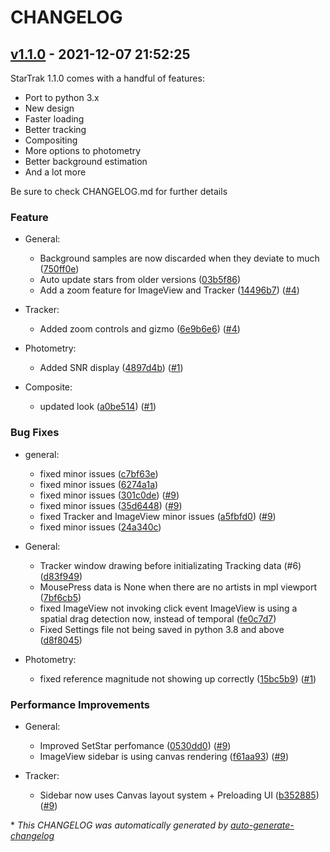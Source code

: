 # CHANGELOG

## [v1.1.0](https://github.com/JotaRata/StarTrak/releases/tag/v1.1.0) - 2021-12-07 21:52:25

StarTrak 1.1.0 comes with a handful of features:

- Port to python 3.x
- New design
- Faster loading
- Better tracking
- Compositing
- More options to photometry
- Better background estimation
- And a lot more

Be sure to check CHANGELOG.md for further details


### Feature

- General:
  - Background samples are now discarded when they deviate to much ([750ff0e](https://github.com/JotaRata/StarTrak/commit/750ff0e5aa5a2c3a3d7bb3b839cd7f3e42d996e2))
  - Auto update stars from older versions ([03b5f86](https://github.com/JotaRata/StarTrak/commit/03b5f86ed8321b38b03ade0b16102ecbd262ee2b))
  - Add a zoom feature for ImageView and Tracker ([14496b7](https://github.com/JotaRata/StarTrak/commit/14496b75a21bf8c2bbc9ea58c56b84d91f699a24)) ([#4](https://github.com/JotaRata/StarTrak/pull/4))

- Tracker:
  - Added zoom controls and gizmo ([6e9b6e6](https://github.com/JotaRata/StarTrak/commit/6e9b6e6a38da2504ea087b23f1c3d4d763ccaab5)) ([#4](https://github.com/JotaRata/StarTrak/pull/4))

- Photometry:
  - Added SNR display ([4897d4b](https://github.com/JotaRata/StarTrak/commit/4897d4ba003d44ea730f62474f89e20d6fd416fe)) ([#1](https://github.com/JotaRata/StarTrak/pull/1))

- Composite:
  - updated look ([a0be514](https://github.com/JotaRata/StarTrak/commit/a0be514ef6671bd740ce693725362673d3a03b15)) ([#1](https://github.com/JotaRata/StarTrak/pull/1))

### Bug Fixes

- general:
  - fixed minor issues ([c7bf63e](https://github.com/JotaRata/StarTrak/commit/c7bf63eb07c599815e310dc82244e0276e86f27c))
  - fixed minor issues ([6274a1a](https://github.com/JotaRata/StarTrak/commit/6274a1a1186da0a0bbf4e7d565e4ff895217a855))
  - fixed minor issues ([301c0de](https://github.com/JotaRata/StarTrak/commit/301c0de50e2fa30cd3781883c3857d5a315fa3c6)) ([#9](https://github.com/JotaRata/StarTrak/pull/9))
  - fixed minor issues ([35d6448](https://github.com/JotaRata/StarTrak/commit/35d64486ffbd421ad1c77ba250c4322c9d7b6dab)) ([#9](https://github.com/JotaRata/StarTrak/pull/9))
  - fixed Tracker and ImageView minor issues ([a5fbfd0](https://github.com/JotaRata/StarTrak/commit/a5fbfd09e099e7e2efaa8639829a24d75871221b)) ([#9](https://github.com/JotaRata/StarTrak/pull/9))
  - fixed minor issues ([24a340c](https://github.com/JotaRata/StarTrak/commit/24a340cd9fa26ca53f9c20a57a0208782bcd0685))

- General:
  - Tracker window drawing before initializating Tracking data (#6) ([d83f949](https://github.com/JotaRata/StarTrak/commit/d83f949403c1178bc99710fa8326f320a1c3c0b1))
  - MousePress data is None when there are no artists in mpl viewport ([7bf6cb5](https://github.com/JotaRata/StarTrak/commit/7bf6cb540b50687c63ebd4d01932185350a5907d))
  - fixed ImageView not invoking click event
ImageView is using a spatial drag detection now, instead of temporal ([fe0c7d7](https://github.com/JotaRata/StarTrak/commit/fe0c7d74123ba360e1a2a0475495725abf65a478))
  - Fixed Settings file not being saved in python 3.8 and above ([d8f8045](https://github.com/JotaRata/StarTrak/commit/d8f804513abfe51e5e897fb648e36c381b21afe7))

- Photometry:
  - fixed reference magnitude not showing up correctly ([15bc5b9](https://github.com/JotaRata/StarTrak/commit/15bc5b9aa6a4629f7935f3e48ebd1ea9fa1f5862)) ([#1](https://github.com/JotaRata/StarTrak/pull/1))

### Performance Improvements

- General:
  - Improved SetStar perfomance ([0530dd0](https://github.com/JotaRata/StarTrak/commit/0530dd01d0e389118d832796eeb83680dafc339c)) ([#9](https://github.com/JotaRata/StarTrak/pull/9))
  - ImageView sidebar is using canvas rendering ([f61aa93](https://github.com/JotaRata/StarTrak/commit/f61aa93cfdcb4ae7d9bc8bf24a0a4210ebf8f01f)) ([#9](https://github.com/JotaRata/StarTrak/pull/9))

- Tracker:
  - Sidebar now uses Canvas layout system + Preloading UI ([b352885](https://github.com/JotaRata/StarTrak/commit/b35288560b411efdbb876613d8bac883dcd586ec)) ([#9](https://github.com/JotaRata/StarTrak/pull/9))

\* *This CHANGELOG was automatically generated by [auto-generate-changelog](https://github.com/BobAnkh/auto-generate-changelog)*
